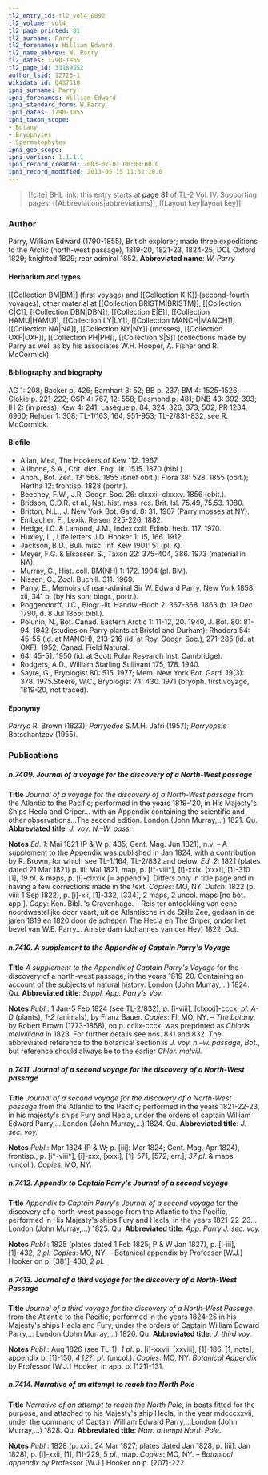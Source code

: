 ```yaml
---
tl2_entry_id: tl2_vol4_0092
tl2_volume: vol4
tl2_page_printed: 81
tl2_surname: Parry
tl2_forenames: William Edward
tl2_name_abbrev: W. Parry
tl2_dates: 1790-1855
tl2_page_id: 33189552
author_lsid: 12723-1
wikidata_id: Q437310
ipni_surname: Parry
ipni_forenames: William Edward
ipni_standard_form: W.Parry
ipni_dates: 1790-1855
ipni_taxon_scope: 
- Botany
- Bryophytes
- Spermatophytes
ipni_geo_scope: 
ipni_version: 1.1.1.1
ipni_record_created: 2003-07-02 00:00:00.0
ipni_record_modified: 2013-05-15 11:32:18.0
---
```



> [!cite] BHL link: this entry starts at [page 81](https://www.biodiversitylibrary.org/page/33189552) of TL-2 Vol. IV.
> Supporting pages: [[Abbreviations|abbreviations]], [[Layout key|layout key]].

### Author

Parry, William Edward (1790-1855), British explorer; made three expeditions to the Arctic (north-west passage), 1819-20, 1821-23, 1824-25; DCL Oxford 1829; knighted 1829; rear admiral 1852. 
**Abbreviated name**: *W. Parry*

#### Herbarium and types

[[Collection BM|BM]] (first voyage) and [[Collection K|K]] (second-fourth voyages); other material at [[Collection BRISTM|BRISTM]], [[Collection C|C]], [[Collection DBN|DBN]], [[Collection E|E]], [[Collection HAMU|HAMU]], [[Collection LY|LY]], [[Collection MANCH|MANCH]], [[Collection NA|NA]], [[Collection NY|NY]] (mosses), [[Collection OXF|OXF]], [[Collection PH|PH]], [[Collection S|S]] (collections made by Parry as well as by his associates W.H. Hooper, A. Fisher and R. McCormick).

#### Bibliography and biography

AG 1: 208; Backer p. 426; Barnhart 3: 52; BB p. 237; BM 4: 1525-1526; Clokie p. 221-222; CSP 4: 767, 12: 558; Desmond p. 481; DNB 43: 392-393; IH 2: (in press); Kew 4: 241; Lasègue p. 84, 324, 326, 373, 502; PR 1234, 6960; Rehder 1: 308; TL-1/163, 164, 951-953; TL-2/831-832, see R. McCormick.

#### Biofile

- Allan, Mea, The Hookers of Kew 112. 1967.
- Allibone, S.A., Crit. dict. Engl. lit. 1515. 1870 (bibl.).
- Anon., Bot. Zeit. 13: 568. 1855 (brief obit.); Flora 38: 528. 1855 (obit.); Hertha 12: frontisp. 1828 (portr.).
- Beechey, F.W., J.R. Geogr. Soc. 26: clxxxii-clxxxv. 1856 (obit.).
- Bridson, G.D.R. et al., Nat. hist. mss. res. Brit. Isl. 75.49, 75.53. 1980.
- Britton, N.L., J. New York Bot. Gard. 8: 31. 1907 (Parry mosses at NY).
- Embacher, F., Lexik. Reisen 225-226. 1882.
- Hedge, I.C. & Lamond, J.M., Index coll. Edinb. herb. 117. 1970.
- Huxley, L., Life letters J.D. Hooker 1: 15, 166. 1912.
- Jackson, B.D., Bull. misc. Inf. Kew 1901: 51 (pl. K).
- Meyer, F.G. & Elsasser, S., Taxon 22: 375-404, 386. 1973 (material in NA).
- Murray, G., Hist. coll. BM(NH) 1: 172. 1904 (pl. BM).
- Nissen, C., Zool. Buchill. 311. 1969.
- Parry, E., Memoirs of rear-admiral Sir W. Edward Parry, New York 1858, xii, 341 p. (by his son; biogr., portr.).
- Poggendorff, J.C., Biogr.-lit. Handw.-Buch 2: 367-368. 1863 (b. 19 Dec 1790, d. 8 Jul 1855; bibl.).
- Polunin, N., Bot. Canad. Eastern Arctic 1: 11-12, 20. 1940, J. Bot. 80: 81-94. 1942 (studies on Parry plants at Bristol and Durham); Rhodora 54: 45-55 (id. at MANCH), 213-216 (id. at Roy. Geogr. Soc.), 271-285 (id. at OXF). 1952; Canad. Field Natural.
- 64: 45-51. 1950 (id. at Scott Polar Research Inst. Cambridge).
- Rodgers, A.D., William Starling Sullivant 175, 178. 1940.
- Sayre, G., Bryologist 80: 515. 1977; Mem. New York Bot. Gard. 19(3): 378. 1975.Steere, W.C., Bryologist 74: 430. 1971 (bryoph. first voyage, 1819-20, not traced).

#### Eponymy

*Parrya* R. Brown (1823); *Parryodes* S.M.H. Jafri (1957); *Parryopsis* Botschantzev (1955).

### Publications

##### n.7409. Journal of a voyage for the discovery of a North-West passage

**Title**
*Journal of a voyage for the discovery of a North-West passage* from the Atlantic to the Pacific; performed in the years 1819-'20, in His Majesty's Ships Hecla and Griper... with an Appendix containing the scientific and other observations...The second edition. London (John Murray,...) 1821. Qu.
**Abbreviated title**: *J. voy. N.–W. pass.*

**Notes**
*Ed. 1*: Mai 1821 (P & W p. 435; Gent. Mag. Jun 1821), n.v. – A supplement to the Appendix was published in Jan 1824, with a contribution by R. Brown, for which see TL-1/164, TL-2/832 and below.
*Ed. 2*: 1821 (plates dated 21 Mar 1821) p. iii: Mai 1821, map, p. \[i\*-viii\*\], \[i\]-xxix, \[xxxi\], \[1\]-310 \[1\], *19 pl*. & maps, p. \[i\]-clxxix \[= appendix\]. Differs only in title page and in having a few corrections made in the text. *Copies*: MO, NY.
*Dutch*: 1822 (p. viii: 1 Sep 1822), p. \[i\]-xii, \[1\]-332, \[334\], 2 maps, 2 uncol. maps \[no bot. app.\]. *Copy*: Kon. Bibl. 's Gravenhage. – Reis ter ontdekking van eene noordwestelijke door vaart, uit de Atlantische in de Stille Zee, gedaan in de jaren 1819 en 1820 door de schepen The Hecla en The Griper, onder het bevel van W.E. Parry... Amsterdam (Johannes van der Hey) 1822. Oct.

##### n.7410. A supplement to the Appendix of Captain Parry's Voyage

**Title**
*A supplement to the Appendix of Captain Parry's Voyage* for the discovery of a north-west passage, in the years 1819-20. Containing an account of the subjects of natural history. London (John Murray,...) 1824. Qu.
**Abbreviated title**: *Suppl. App. Parry's Voy.*

**Notes**
*Publ*.: 1 Jan-5 Feb 1824 (see TL-2/832), p. \[i-viii\], \[clxxxi\]-cccx, *pl. A-D* (plants), *1-2* (animals), by Franz Bauer. *Copies*: FI, MO, NY. – *The botany*, by Robert Brown (1773-1858), on p. cclix-cccx, was preprinted as *Chloris melvilliana* in 1823. For further details see nos. 831 and 832. The abbreviated reference to the botanical section is *J. voy. n.–w. passage, Bot*., but reference should always be to the earlier *Chlor. melvill.*

##### n.7411. Journal of a second voyage for the discovery of a North-West passage

**Title**
*Journal of a second voyage for the discovery of a North-West passage* from the Atlantic to the Pacific; performed in the years 1821-22-23, in his majesty's ships Fury and Hecla, under the orders of captain William Edward Parry,... London (John Murray,...) 1824. Qu.
**Abbreviated title**: *J. sec. voy.*

**Notes**
*Publ*.: Mar 1824 (P & W; p. \[iii\]: Mar 1824; Gent. Mag. Apr 1824), frontisp., p. \[i\*-viii\*\], \[i\]-xxx, \[xxxi\], \[1\]-571, \[572, err.\], *37 pl*. & maps (uncol.). *Copies*: MO, NY.

##### n.7412. Appendix to Captain Parry's Journal of a second voyage

**Title**
*Appendix to Captain Parry's Journal of a second voyage* for the discovery of a north-west passage from the Atlantic to the Pacific, performed in His Majesty's ships Fury and Hecla, in the years 1821-22-23... London (John Murray,...) 1825. Qu.
**Abbreviated title**: *App. Parry J. sec. voy.*

**Notes**
*Publ*.: 1825 (plates dated 1 Feb 1825; P & W Jan 1827), p. \[i-iii\], \[1\]-432, *2 pl. Copies*: MO, NY. – Botanical appendix by Professor \[W.J.\] Hooker on p. \[381\]-430, *2 pl*.

##### n.7413. Journal of a third voyage for the discovery of a North-West Passage

**Title**
*Journal of a third voyage for the discovery of a North-West Passage* from the Atlantic to the Pacific; performed in the years 1824-25 in his Majesty's ships Hecla and Fury, under the orders of Captain William Edward Parry,... London (John Murray,...) 1826. Qu.
**Abbreviated title**: *J. third voy.*

**Notes**
*Publ*.: Aug 1826 (see TL-1), *1 pl*. p. \[i\]-xxvii, \[xxviii\], \[1\]-186, \[1, note\], appendix p. \[1\]-150, *4* \[*2*?\] *pl*. (uncol.). *Copies*: MO, NY. *Botanical Appendix* by Professor \[W.J.\] Hooker, in app. p. \[121\]-131.

##### n.7414. Narrative of an attempt to reach the North Pole

**Title**
*Narrative of an attempt to reach the North Pole*, in boats fitted for the purpose, and attached to his Majesty's ship Hecla, in the year mdcccxxvii, under the command of Captain William Edward Parry,...London (John Murray,...) 1828. Qu.
**Abbreviated title**: *Narr. attempt North Pole*.

**Notes**
*Publ*.: 1828 (p. xxii: 24 Mar 1827; plates dated Jan 1828, p. \[iii\]: Jan 1828), p. \[i\]-xxii, \[1\], \[1\]-229, 5 *pl*., map. *Copies*: MO, NY. – *Botanical appendix* by Professor \[W.J.\] Hooker on p. \[207\]-222.

